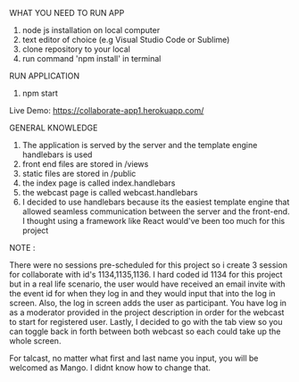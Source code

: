 WHAT YOU NEED TO RUN APP

1. node js installation on local computer
2. text editor of choice (e.g Visual Studio Code or Sublime)
3. clone repository to your local
4. run command 'npm install' in terminal

RUN APPLICATION
1. npm start

Live Demo: https://collaborate-app1.herokuapp.com/

GENERAL KNOWLEDGE

1. The application is served by the server and the template engine handlebars is used
2. front end files are stored in /views
3. static files are stored in /public
4. the index page is called index.handlebars 
5. the webcast page is called webcast.handlebars
6. I decided to use handlebars because its the easiest template engine that allowed seamless communication between the server and the front-end. I thought using  a framework like React would've been too much for this project


NOTE :

There were no sessions pre-scheduled for this project so i create 3 session for collaborate with id's 1134,1135,1136. I hard coded id 1134 for this project but in a real life scenario, the user would have received an email invite with the event id for when they log in and they would input that into the log in screen. Also,  the log in screen adds the user as participant. You have log in as a moderator provided in the project description in order for the webcast to start for registered user. Lastly, I decided to go with the tab view so you can toggle back in forth between both webcast so each could take up the whole screen. 

For talcast, no matter what first and last name you input, you will be welcomed as Mango. I didnt know how to change that.